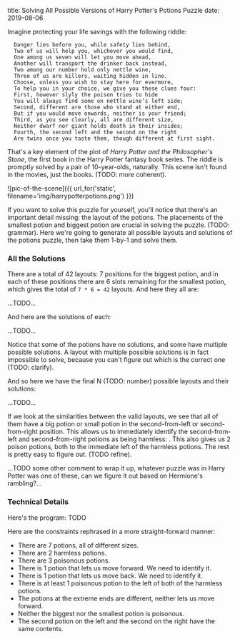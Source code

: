 title: Solving All Possible Versions of Harry Potter's Potions Puzzle
date: 2019-08-06

Imagine protecting your life savings with the following riddle:

      Danger lies before you, while safety lies behind,
      Two of us will help you, whichever you would find,
      One among us seven will let you move ahead,
      Another will transport the drinker back instead,
      Two among our number hold only nettle wine,
      Three of us are killers, waiting hidden in line.
      Choose, unless you wish to stay here for evermore,
      To help you in your choice, we give you these clues four:
      First, however slyly the poison tries to hide
      You will always find some on nettle wine’s left side;
      Second, different are those who stand at either end,
      But if you would move onwards, neither is your friend;
      Third, as you see clearly, all are different size,
      Neither dwarf nor giant holds death in their insides;
      Fourth, the second left and the second on the right
      Are twins once you taste them, though different at first sight.

That's a key element of the plot of *Harry Potter and the Philosopher's Stone*, the
first book in the Harry Potter fantasy book series. The riddle is promptly solved
by a pair of 10-year-olds, naturally. This scene isn't found in the movies, just the books.
(TODO: more coherent).

![pic-of-the-scene]({{ url_for('static', filename='img/harrypotterpotions.png') }})

If you want to solve this puzzle for yourself, you'll notice that there's an
important detail missing: the layout of the potions. The placements of the smallest potion
and biggest potion are crucial in solving the puzzle. (TODO: grammar). Here we're going to
generate all possible layouts and solutions of the potions puzzle, then take them 1-by-1 and
solve them.

### All the Solutions

There are a total of 42 layouts: 7 positions for the biggest potion, and in each of these
positions there are 6 slots remaining for the smallest potion, which gives the total
of `7 * 6 = 42` layouts. And here they all are:

...TODO...

And here are the solutions of each:

...TODO...

Notice that some of the potions have no solutions, and some have multiple possible solutions.
A layout with multiple possible solutions is in fact impossible to solve, because you can't
figure out which is the correct one (TODO: clarify).

And so here we have the final N (TODO: number) possible layouts and their solutions:

...TODO...

If we look at the similarities between the valid layouts, we see that all of them have a big
potion or small potion in the second-from-left or second-from-right position. This allows us
to immediately identify the second-from-left and second-from-right potions as being harmless:
<explanation here>. This also gives us 2 poison potions, both to the immediate left of the
harmless potions. The rest is pretty easy to figure out. (TODO refine).

...TODO some other comment to wrap it up, whatever puzzle was in Harry Potter was
one of these, can we figure it out based on Hermione's rambling?...

### Technical Details
Here's the program: TODO

Here are the constraints rephrased in a more straight-forward manner:

* There are 7 potions, all of different sizes.
* There are 2 harmless potions.
* There are 3 poisonous potions.
* There is 1 potion that lets us move forward. We need to identify it.
* There is 1 potion that lets us move back. We need to identify it.
* There is at least 1 poisonous potion to the left of both of the harmless potions.
* The potions at the extreme ends are different, neither lets us move forward.
* Neither the biggest nor the smallest potion is poisonous.
* The second potion on the left and the second on the right have the same contents.
